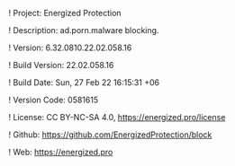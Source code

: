 ! Project: Energized Protection

! Description: ad.porn.malware blocking.

! Version: 6.32.0810.22.02.058.16

! Build Version: 22.02.058.16

! Build Date: Sun, 27 Feb 22 16:15:31 +06

! Version Code: 0581615

! License: CC BY-NC-SA 4.0, https://energized.pro/license

! Github: https://github.com/EnergizedProtection/block

! Web: https://energized.pro
